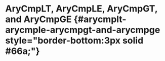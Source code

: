 # AryCmpLT, AryCmpLE, AryCmpGT, and AryCmpGE {#arycmplt-arycmple-arycmpgt-and-arycmpge style="border-bottom:3px solid #66a;"}
